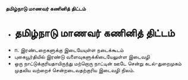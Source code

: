 **தமிழ்நாடு மாணவர் கணினித் திட்டம்**
- # தமிழ்நாடு மாணவர் கணினித் திட்டம்
- n. இரண்டறைகளுக்கு இடையேயுள்ள நடைக்கூடம்
- புகையூர்தியில் இரண்டு வளைவுகளுக்கிடையேலுள்ள இடைவழி
- ஒரு நாட்டுக்குரியதாயிருந்து மற்றொரு நாட்டின் ஊடே சென்று கடல்-துறைமுகம் முதலிய வற்றைச் சென்றடைவதற்குரிய இடைவழி நிலம்.

